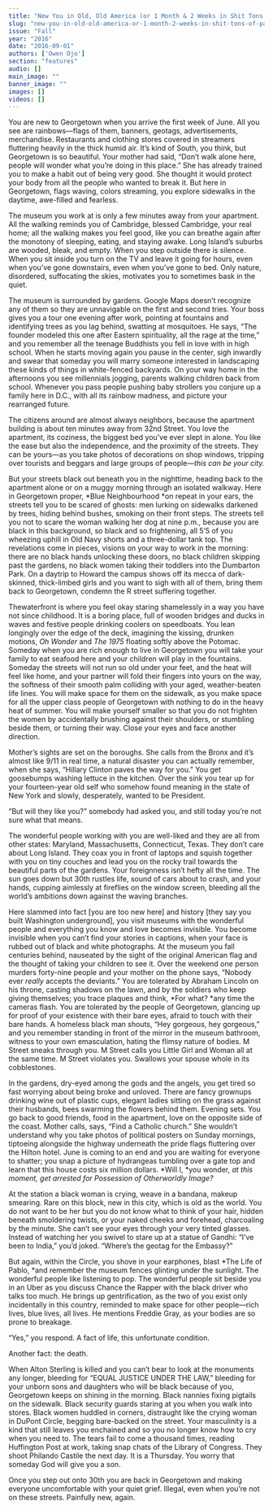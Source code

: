```yaml
---
title: "New You in Old, Old America (or 1 Month & 2 Weeks in Shit Tons of Pain)"
slug: "new-you-in-old-old-america-or-1-month-2-weeks-in-shit-tons-of-pain"
issue: "Fall"
year: "2016"
date: "2016-09-01"
authors: ['Owen Ojo']
section: "features"
audio: []
main_image: ""
banner_image: ""
images: []
videos: []
---
```

You are new to Georgetown when you arrive the first week of June. All you see are rainbows—flags of them, banners, geotags, advertisements, merchandise. Restaurants and clothing stores covered in streamers fluttering heavily in the thick humid air. It’s kind of South, you think, but Georgetown is so beautiful. Your mother had said, “Don’t walk alone here, people will wonder what you’re doing in this place.” She has already trained you to make a habit out of being very good. She thought it would protect your body from all the people who wanted to break it. But here in Georgetown, flags waving, colors streaming, you explore sidewalks in the daytime, awe-filled and fearless.

 The museum you work at is only a few minutes away from your apartment. All the walking reminds you of Cambridge, blessed Cambridge, your real home; all the walking makes you feel good, like you can breathe again after the monotony of sleeping, eating, and staying awake. Long Island’s suburbs are wooded, bleak, and empty. When you step outside there is silence. When you sit inside you turn on the TV and leave it going for hours, even when you’ve gone downstairs, even when you’ve gone to bed. Only nature, disordered, suffocating the skies, motivates you to sometimes bask in the quiet.

 The museum is surrounded by gardens. Google Maps doesn’t recognize any of them so they are unnavigable on the first and second tries. Your boss gives you a tour one evening after work, pointing at fountains and identifying trees as you lag behind, swatting at mosquitoes. He says, “The founder modeled this one after Eastern spirituality, all the rage at the time,” and you remember all the teenage Buddhists you fell in love with in high school. When he starts moving again you pause in the center, sigh inwardly and swear that someday you will marry someone interested in landscaping these kinds of things in white-fenced backyards. On your way home in the afternoons you see millennials jogging, parents walking children back from school. Whenever you pass people pushing baby strollers you conjure up a family here in D.C., with all its rainbow madness, and picture your rearranged future.

 The citizens around are almost always neighbors, because the apartment building is about ten minutes away from 32nd Street. You love the apartment, its coziness, the biggest bed you’ve ever slept in alone. You like the ease but also the independence, and the proximity of the streets. They can be yours—as you take photos of decorations on shop windows, tripping over tourists and beggars and large groups of people—*this can be your city.*

 But your streets black out beneath you in the nighttime, heading back to the apartment alone or on a muggy morning through an isolated walkway. Here in Georgetown proper, *Blue Neighbourhood *on repeat in your ears, the streets tell you to be scared of ghosts: men lurking on sidewalks darkened by trees, hiding behind bushes, smoking on their front steps. The streets tell you not to scare the woman walking her dog at nine p.m., because you are black in this background, so black and so frightening, all 5’5 of you wheezing uphill in Old Navy shorts and a three-dollar tank top. The revelations come in pieces, visions on your way to work in the morning: there are no black hands unlocking these doors, no black children skipping past the gardens, no black women taking their toddlers into the Dumbarton Park. On a daytrip to Howard the campus shows off its mecca of dark-skinned, thick-limbed girls and you want to sigh with all of them, bring them back to Georgetown, condemn the R street suffering together.

 Thewaterfront is where you feel okay staring shamelessly in a way you have not since childhood. It is a boring place, full of wooden bridges and ducks in waves and festive people drinking coolers on speedboats. You lean longingly over the edge of the deck, imagining the kissing, drunken motions, *Oh Wonder* and *The 1975* floating softly above the Potomac. Someday when you are rich enough to live in Georgetown you will take your family to eat seafood here and your children will play in the fountains. Someday the streets will not run so old under your feet, and the heat will feel like home, and your partner will fold their fingers into yours on the way, the softness of their smooth palm colliding with your aged, weather-beaten life lines. You will make space for them on the sidewalk, as you make space for all the upper class people of Georgetown with nothing to do in the heavy heat of summer. You will make yourself smaller so that you do not frighten the women by accidentally brushing against their shoulders, or stumbling beside them, or turning their way. Close your eyes and face another direction.

 Mother’s sights are set on the boroughs. She calls from the Bronx and it’s almost like 9/11 in real time, a natural disaster you can actually remember, when she says, “Hillary Clinton paves the way for you.” You get goosebumps washing lettuce in the kitchen. Over the sink you tear up for your fourteen-year old self who somehow found meaning in the state of New York and slowly, desperately, wanted to be President.

 “But will they like you?” somebody had asked you, and still today you’re not sure what that means.

 The wonderful people working with you are well-liked and they are all from other states: Maryland, Massachusetts, Connecticut, Texas. They don’t care about Long Island. They coax you in front of laptops and squish together with you on tiny couches and lead you on the rocky trail towards the beautiful parts of the gardens. Your foreignness isn’t hefty all the time. The sun goes down but 30th rustles life, sound of cars about to crash, and your hands, cupping aimlessly at fireflies on the window screen, bleeding all the world’s ambitions down against the waving branches.

 Here slammed into fact [you are too new here] and history [they say you built Washington underground], you visit museums with the wonderful people and everything you know and love becomes invisible. You become invisible when you can’t find your stories in captions, when your face is rubbed out of black and white photographs. At the museum you fall centuries behind, nauseated by the sight of the original American flag and the thought of taking your children to see it. Over the weekend one person murders forty-nine people and your mother on the phone says, “Nobody ever *really* accepts the deviants.” You are tolerated by Abraham Lincoln on his throne, casting shadows on the lawn, and by the soldiers who keep giving themselves; you trace plaques and think, *For what? *any time the cameras flash. You are tolerated by the people of Georgetown, glancing up for proof of your existence with their bare eyes, afraid to touch with their bare hands. A homeless black man shouts, “Hey gorgeous, hey gorgeous,” and you remember standing in front of the mirror in the museum bathroom, witness to your own emasculation, hating the flimsy nature of bodies. M Street sneaks through you. M Street calls you Little Girl and Woman all at the same time. M Street violates you. Swallows your spouse whole in its cobblestones.

 In the gardens, dry-eyed among the gods and the angels, you get tired so fast worrying about being broke and unloved. There are fancy grownups drinking wine out of plastic cups, elegant ladies sitting on the grass against their husbands, bees swarming the flowers behind them. Evening sets. You go back to good friends, food in the apartment, love on the opposite side of the coast. Mother calls, says, “Find a Catholic church.” She wouldn’t understand why you take photos of political posters on Sunday mornings, tiptoeing alongside the highway underneath the pride flags fluttering over the Hilton hotel. June is coming to an end and you are waiting for everyone to shatter; you snap a picture of hydrangeas tumbling over a gate top and learn that this house costs six million dollars. *Will I, *you wonder, *at this moment, get arrested for Possession of Otherworldly Image?*

 At the station a black woman is crying, weave in a bandana, makeup smearing. Rare on this block, new in this city, which is old as the world. You do not want to be her but you do not know what to think of your hair, hidden beneath smoldering twists, or your naked cheeks and forehead, charcoaling by the minute. She can’t see your eyes through your very tinted glasses. Instead of watching her you swivel to stare up at a statue of Gandhi: “I’ve been to India,” you’d joked. “Where’s the geotag for the Embassy?”

 But again, within the Circle, you shove in your earphones, blast *The Life of Pablo, *and remember the museum fences glinting under the sunlight. The wonderful people like listening to pop. The wonderful people sit beside you in an Uber as you discuss Chance the Rapper with the black driver who talks too much. He brings up gentrification, as the two of you exist only incidentally in this country, reminded to make space for other people—rich lives, blue lives, all lives. He mentions Freddie Gray, as your bodies are so prone to breakage.

 “Yes,” you respond. A fact of life, this unfortunate condition.

 Another fact: the death.

 When Alton Sterling is killed and you can’t bear to look at the monuments any longer, bleeding for “EQUAL JUSTICE UNDER THE LAW,” bleeding for your unborn sons and daughters who will be black because of you, Georgetown keeps on shining in the morning. Black nannies fixing pigtails on the sidewalk. Black security guards staring at you when you walk into stores. Black women huddled in corners, distraught like the crying woman in DuPont Circle, begging bare-backed on the street. Your masculinity is a kind that still leaves you enchained and so you no longer know how to cry when you need to. The tears fail to come a thousand times, reading Huffington Post at work, taking snap chats of the Library of Congress. They shoot Philando Castile the next day. It is a Thursday. You worry that someday God will give you a son.

 Once you step out onto 30th you are back in Georgetown and making everyone uncomfortable with your quiet grief. Illegal, even when you’re not on these streets. Painfully new, again.

